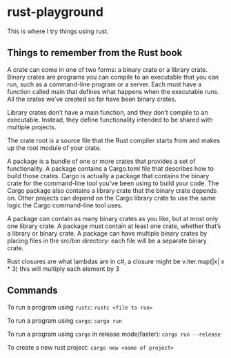 # rust-playground
This is where I try things using rust.

## Things to remember from the Rust book
A crate can come in one of two forms: a binary crate or a library crate. Binary crates are programs you can compile to an executable that you can run, such as a command-line program or a server. Each must have a function called main that defines what happens when the executable runs. All the crates we’ve created so far have been binary crates.

Library crates don’t have a main function, and they don’t compile to an executable. Instead, they define functionality intended to be shared with multiple projects. 

The crate root is a source file that the Rust compiler starts from and makes up the root module of your crate.

A package is a bundle of one or more crates that provides a set of functionality. A package contains a Cargo.toml file that describes how to build those crates. Cargo is actually a package that contains the binary crate for the command-line tool you’ve been using to build your code. The Cargo package also contains a library crate that the binary crate depends on. Other projects can depend on the Cargo library crate to use the same logic the Cargo command-line tool uses.

A package can contain as many binary crates as you like, but at most only one library crate. A package must contain at least one crate, whether that’s a library or binary crate. A package can have multiple binary crates by placing files in the src/bin directory: each file will be a separate binary crate.

Rust closures are what lambdas are in c#, a closure might be v.iter.map(|x| x * 3) this will multiply each element by 3

## Commands
To run a program using `rustc`:
`rustc <file to run>`

To run a program using `cargo`:
`cargo run`

To run a program using `cargo` in release mode(faster):
`cargo run --release`

To create a new rust project:
`cargo new <name of project>`